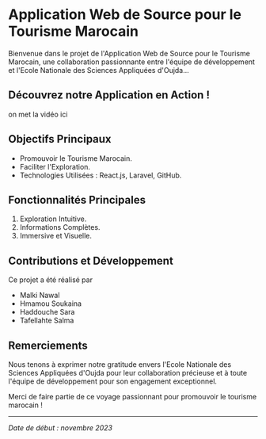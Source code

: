 <!DOCTYPE html>
<html lang="fr">



<body>

  <h1>Application Web de Source pour le Tourisme Marocain</h1>

  <p>Bienvenue dans le projet de l'Application Web de Source pour le Tourisme Marocain, une collaboration passionnante entre l'équipe de développement et l'Ecole Nationale des Sciences Appliquées d'Oujda...</p>

  <h2>Découvrez notre Application en Action !</h2>
  on met la vidéo ici

  <h2>Objectifs Principaux</h2>
  <ul>
    <li>Promouvoir le Tourisme Marocain.</li>
    <li>Faciliter l'Exploration.</li>
    <li>Technologies Utilisées : React.js, Laravel, GitHub.</li>
  </ul>

  <h2>Fonctionnalités Principales</h2>
  <ol>
    <li>Exploration Intuitive.</li>
    <li>Informations Complètes.</li>
    <li>Immersive et Visuelle.</li>
  </ol>

  <h2>Contributions et Développement</h2>
  <p>Ce projet a été réalisé par</p>
  <ul>
    <li>Malki Nawal</li>
    <li>Hmamou Soukaina</li>
    <li>Haddouche Sara</li>
    <li>Tafellahte Salma</li>
  </ul>

  

  <h2>Remerciements</h2>
  <p>Nous tenons à exprimer notre gratitude envers l'Ecole Nationale des Sciences Appliquées d'Oujda pour leur collaboration précieuse et à toute l'équipe de développement pour son engagement exceptionnel.</p>

  <p>Merci de faire partie de ce voyage passionnant pour promouvoir le tourisme marocain !</p>

  <hr>

  <p><em>Date de début : novembre 2023</p>

</body>

</html>
